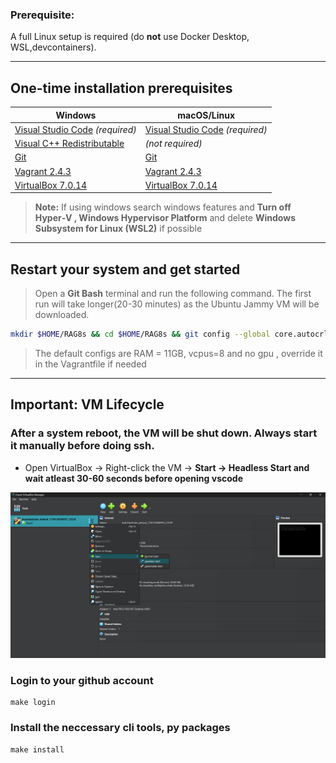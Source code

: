 ### **Prerequisite:**

A full Linux setup is required (do **not** use Docker Desktop, WSL,devcontainers).

---

## **One-time installation prerequisites**

| Windows                                                                                                              | macOS/Linux                                                        |
| -------------------------------------------------------------------------------------------------------------------- | ------------------------------------------------------------------ |
| [Visual Studio Code](https://code.visualstudio.com/) *(required)*                                                    | [Visual Studio Code](https://code.visualstudio.com/) *(required)*  |
| [Visual C++ Redistributable](https://learn.microsoft.com/en-us/cpp/windows/latest-supported-vc-redist?view=msvc-170) | *(not required)*                                                   |
| [Git](https://git-scm.com/downloads)                                                                                 | [Git](https://git-scm.com/downloads)                               |
| [Vagrant 2.4.3](https://developer.hashicorp.com/vagrant/downloads)                                                   | [Vagrant 2.4.3](https://developer.hashicorp.com/vagrant/downloads) |
| [VirtualBox 7.0.14](https://download.virtualbox.org/virtualbox/7.0.14/)                                                              | [VirtualBox 7.0.14](https://download.virtualbox.org/virtualbox/7.0.14/)            |

> **Note:** If using windows search windows features and **Turn off Hyper‑V , Windows Hypervisor Platform** and delete **Windows Subsystem for Linux (WSL2)** if possible 


---

## **Restart your system and get started**

> Open a **Git Bash** terminal and run the following command. The first run will take longer(20-30 minutes) as the Ubuntu Jammy VM will be downloaded. 

```bash
mkdir $HOME/RAG8s && cd $HOME/RAG8s && git config --global core.autocrlf false && git clone https://github.com/Athithya-Sakthivel/RAG8s.git && cd RAG8s && bash utils/ssh.sh
```
> The default configs are RAM = 11GB, vcpus=8 and no gpu , override it in the Vagrantfile if needed 
---

## **Important: VM Lifecycle**

 ### **After a system reboot**, the VM will be shut down. Always start it manually before doing ssh.

  * Open VirtualBox → Right-click the VM → **Start → Headless Start and wait atleast 30-60 seconds before opening vscode**

  ![Start the VM](.vscode/Start_the_VM.png)



### Login to your github account
```
make login
```

### Install the neccessary cli tools, py packages 
```
make install
```

